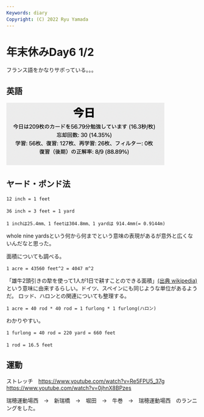 ```yaml
---
Keywords: diary
Copyright: (C) 2022 Ryu Yamada
---
```



# 年末休みDay6 1/2

フランス語をかなりサボっている。。。

## 英語
![スクリーンショット 2023-01-02 15.47.25](file_hHCq__0lE.png)

## ヤード・ポンド法
```
12 inch = 1 feet

36 inch = 3 feet = 1 yard

1 inchは25.4mm、1 feetは304.8mm、1 yardは 914.4mm(= 0.9144m)
```

whole nine yardsという何から何までという意味の表現があるが意外と広くないんだなと思った。

面積についても調べる。

```
1 acre = 43560 feet^2 = 4047 m^2
```

「雄牛2頭引きの犂を使って1人が1日で耕すことのできる面積」[(出典 wikipedia)](https://ja.wikipedia.org/wiki/%E3%82%A8%E3%83%BC%E3%82%AB%E3%83%BC)という意味に由来するらしい。ドイツ、スペインにも同じような単位があるようだ。
ロッド、ハロンとの関連についても整理する。

```
1 acre = 40 rod * 40 rod = 1 furlong * 1 furlong(ハロン)
```

わかりやすい。

```
1 furlong = 40 rod = 220 yard = 660 feet

1 rod = 16.5 feet
```

## 運動
ストレッチ　https://www.youtube.com/watch?v=Re5FPU5_37g
https://www.youtube.com/watch?v=0jhnX8BPzes

瑞穂運動場西　→　新瑞橋　→　堀田　→　牛巻　→　瑞穂運動場西　のランニングをした。

 